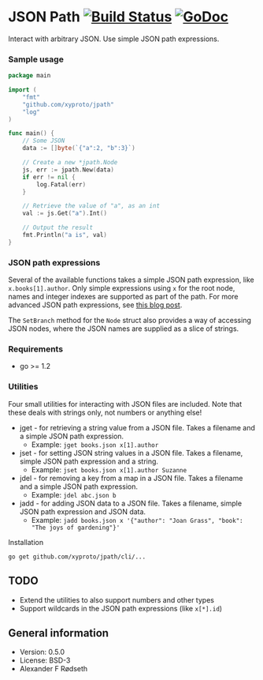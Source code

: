 # JSON Path [![Build Status](https://travis-ci.org/xyproto/jpath.svg?branch=master)](https://travis-ci.org/xyproto/jpath) [![GoDoc](https://godoc.org/github.com/xyproto/jpath?status.svg)](http://godoc.org/github.com/xyproto/jpath)

Interact with arbitrary JSON. Use simple JSON path expressions.

### Sample usage

~~~go
package main

import (
    "fmt"
    "github.com/xyproto/jpath"
    "log"
)

func main() {
    // Some JSON
    data := []byte(`{"a":2, "b":3}`)

    // Create a new *jpath.Node
    js, err := jpath.New(data)
    if err != nil {
        log.Fatal(err)
    }

    // Retrieve the value of "a", as an int
    val := js.Get("a").Int()

    // Output the result
    fmt.Println("a is", val)
}
~~~

### JSON path expressions

Several of the available functions takes a simple JSON path expression, like `x.books[1].author`. Only simple expressions using `x` for the root node, names and integer indexes are supported as part of the path. For more advanced JSON path expressions, see [this blog post](http://goessner.net/articles/JsonPath/).

The `SetBranch` method for the `Node` struct also provides a way of accessing JSON nodes, where the JSON names are supplied as a slice of strings.

### Requirements

* go >= 1.2

### Utilities

Four small utilities for interacting with JSON files are included. Note that these deals with strings only, not numbers or anything else!

* jget - for retrieving a string value from a JSON file. Takes a filename and a simple JSON path expression.
  * Example: `jget books.json x[1].author`
* jset - for setting JSON string values in a JSON file. Takes a filename, simple JSON path expression and a string.
  * Example: `jset books.json x[1].author Suzanne`
* jdel - for removing a key from a map in a JSON file. Takes a filename and a simple JSON path expression.
  * Example: `jdel abc.json b`
* jadd - for adding JSON data to a JSON file. Takes a filename, simple JSON path expression and JSON data.
  * Example: `jadd books.json x '{"author": "Joan Grass", "book": "The joys of gardening"}'`

Installation

`go get github.com/xyproto/jpath/cli/...`

TODO
----

* Extend the utilities to also support numbers and other types
* Support wildcards in the JSON path expressions (like `x[*].id`)


General information
-------------------

* Version: 0.5.0
* License: BSD-3
* Alexander F Rødseth
